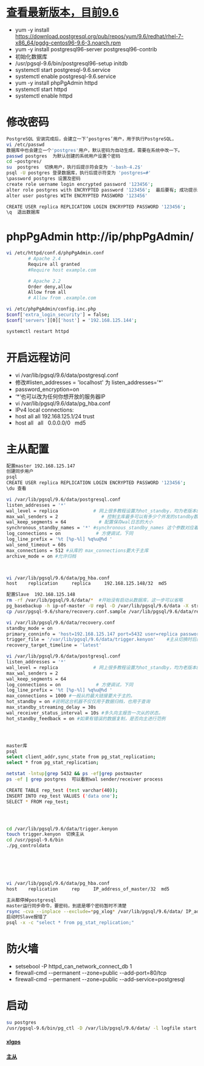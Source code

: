 # [查看最新版本，目前9.6](https://yum.postgresql.org/)
- yum -y install https://download.postgresql.org/pub/repos/yum/9.6/redhat/rhel-7-x86_64/pgdg-centos96-9.6-3.noarch.rpm
- yum -y install postgresql96-server postgresql96-contrib
- 初始化数据库
- /usr/pgsql-9.6/bin/postgresql96-setup initdb
- systemctl start postgresql-9.6.service
- systemctl enable postgresql-9.6.service
- yum -y install phpPgAdmin httpd
- systemctl start httpd
- systemctl enable httpd
# 修改密码
```sh
PostgreSQL 安装完成后，会建立一下‘postgres’用户，用于执行PostgreSQL，
vi /etc/passwd
数据库中也会建立一个'postgres'用户，默认密码为自动生成，需要在系统中改一下。
passwd postgres  为默认创建的系统用户设置个密码
cd ~postgres/
su  postgres  切换用户，执行后提示符会变为 '-bash-4.2$'
psql -U postgres 登录数据库，执行后提示符变为 'postgres=#'
\password postgres 设置及密码
create role uername login encrypted password '123456';  
alter role postgres with ENCRYPTED password '123456';  最后要有; 成功提示ALTER ROLE
alter user postgres WITH ENCRYPTED PASSWORD '123456'  

CREATE USER replica REPLICATION LOGIN ENCRYPTED PASSWORD '123456';
\q  退出数据库
```
# phpPgAdmin   http://ip/phpPgAdmin/
```sh
vi /etc/httpd/conf.d/phpPgAdmin.conf
        # Apache 2.4
        Require all granted
        #Require host example.com

        # Apache 2.2
        Order deny,allow
        Allow from all
        # Allow from .example.com

vi /etc/phpPgAdmin/config.inc.php
$conf['extra_login_security'] = false;
$conf['servers'][0]['host'] = '192.168.125.144';

systemctl restart httpd
```
# 开启远程访问
- vi /var/lib/pgsql/9.6/data/postgresql.conf
- 修改#listen_addresses = 'localhost'  为  listen_addresses='*'
- password_encryption=on
- ‘*’也可以改为任何你想开放的服务器IP
- vi /var/lib/pgsql/9.6/data/pg_hba.conf
- IPv4 local connections:
- host  all    all    192.168.125.1/24      trust   
- host  all    all    0.0.0.0/0    md5
# 主从配置
```sh
配置master 192.168.125.147
创建同步用户
psql
CREATE USER replica REPLICATION LOGIN ENCRYPTED PASSWORD '123456';
\du 查看

vi /var/lib/pgsql/9.6/data/postgresql.conf
listen_addresses = '*'          
wal_level = replica             # 网上很多教程设置为hot_standby，均为老版本的选项
max_wal_senders = 2                # 控制主库最多可以有多少个并发的standby数据库,差不多有几个从，就设置多少
wal_keep_segments = 64            # 配置保存wal日志的大小
synchronous_standby_names = '*' #synchronous_standby_names 这个参数对应着slave配置文件中的recovery.conf 中的primary_conninfo
log_connections = on             # 方便调试，下同
log_line_prefix = '%t [%p-%l] %q%u@%d '
wal_send_timeout = 60s 
max_connections = 512 #从库的 max_connections要大于主库
archive_mode = on #允许归档 



vi /var/lib/pgsql/9.6/data/pg_hba.conf
host    replication     replica     192.168.125.148/32  md5

配置Slave  192.168.125.148
rm -rf /var/lib/pgsql/9.6/data/*  #开始没有启动从数据库，这一步可以省略 
pg_basebackup -h ip-of-master -U repl -D /var/lib/pgsql/9.6/data -X stream -P
cp /usr/pgsql-9.6/share/recovery.conf.sample /var/lib/pgsql/9.6/data/recovery.conf

vi /var/lib/pgsql/9.6/data/recovery.conf
standby_mode = on
primary_conninfo = 'host=192.168.125.147 port=5432 user=replica password=123456'
trigger_file = '/var/lib/pgsql/9.6/data/trigger.kenyon'    #主从切换时后的触发文件
recovery_target_timeline = 'latest'

vi /var/lib/pgsql/9.6/data/postgresql.conf
listen_addresses = '*'          
wal_level = replica             # 网上很多教程设置为hot_standby，均为老版本的选项
max_wal_senders = 2
wal_keep_segments = 64
log_connections = on             # 方便调试，下同
log_line_prefix = '%t [%p-%l] %q%u@%d '
max_connections = 1000 #一般从的最大链接要大于主的。 
hot_standby = on #说明这台机器不仅仅用于数据归档，也用于查询 
max_standby_streaming_delay = 30s 
wal_receiver_status_interval = 10s #多久向主报告一次从的状态。 
hot_standby_feedback = on #如果有错误的数据复制，是否向主进行范例




master库
psql
select client_addr,sync_state from pg_stat_replication;
select * from pg_stat_replication;

netstat -lntup|grep 5432 && ps -ef|grep postmaster
ps -ef | grep postgres  可以看到wal sender/receiver process

CREATE TABLE rep_test (test varchar(40));
INSERT INTO rep_test VALUES ('data one');
SELECT * FROM rep_test;




cd /var/lib/pgsql/9.6/data/trigger.kenyon
touch trigger.kenyon  切换主从
cd /usr/pgsql-9.6/bin
./pg_controldata






vi /var/lib/pgsql/9.6/data/pg_hba.conf
host    replication     rep     IP_address_of_master/32  md5

主从都停掉postgresql
master运行同步命令，要密码，到底是哪个密码暂时不清楚
rsync -cva --inplace --exclude=*pg_xlog* /var/lib/pgsql/9.6/data/ IP_address_of_slave:/var/lib/pgsql/9.6/data/
启动时Slave报错了
psql -x -c "select * from pg_stat_replication;"
```
# 防火墙
- setsebool -P httpd_can_network_connect_db 1
- firewall-cmd --permanent --zone=public --add-port=80/tcp
- firewall-cmd --permanent --zone=public --add-service=postgresql
# 启动
```sh
su postgres
/usr/pgsql-9.6/bin/pg_ctl -D /var/lib/pgsql/9.6/data/ -l logfile start

```

#### [xlgps](http://www.xlgps.com/article/343029.html)
#### [主从](http://www.jianshu.com/p/41bf119cac9a)
